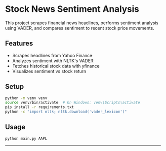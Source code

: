 # Stock News Sentiment Analysis

This project scrapes financial news headlines, performs sentiment analysis using VADER, and compares sentiment to recent stock price movements.

## Features
- Scrapes headlines from Yahoo Finance
- Analyzes sentiment with NLTK's VADER
- Fetches historical stock data with yfinance
- Visualizes sentiment vs stock return

## Setup
```bash
python -m venv venv
source venv/bin/activate  # On Windows: venv\Scripts\activate
pip install -r requirements.txt
python -c "import nltk; nltk.download('vader_lexicon')"
```

## Usage
```bash
python main.py AAPL
```

---